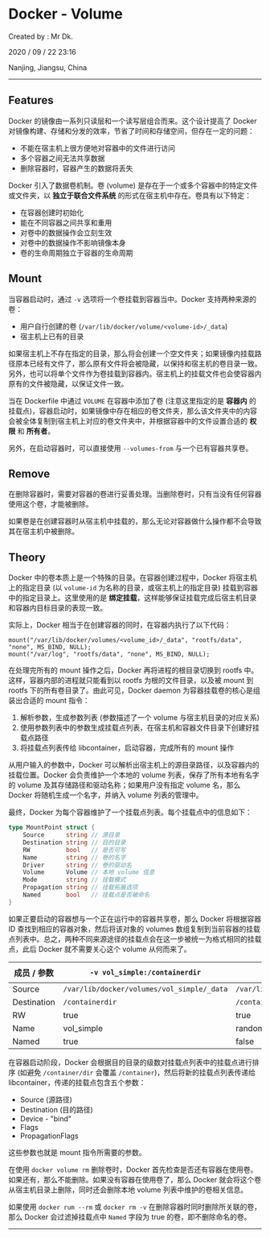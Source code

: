 # Docker - Volume

Created by : Mr Dk.

2020 / 09 / 22 23:16

Nanjing, Jiangsu, China

---

## Features

Docker 的镜像由一系列只读层和一个读写层组合而来。这个设计提高了 Docker 对镜像构建、存储和分发的效率，节省了时间和存储空间，但存在一定的问题：

- 不能在宿主机上很方便地对容器中的文件进行访问
- 多个容器之间无法共享数据
- 删除容器时，容器产生的数据将丢失

Docker 引入了数据卷机制。卷 (volume) 是存在于一个或多个容器中的特定文件或文件夹，以 **独立于联合文件系统** 的形式在宿主机中存在。卷具有以下特定：

- 在容器创建时初始化
- 能在不同容器之间共享和重用
- 对卷中的数据操作会立刻生效
- 对卷中的数据操作不影响镜像本身
- 卷的生命周期独立于容器的生命周期

## Mount

当容器启动时，通过 `-v` 选项将一个卷挂载到容器当中。Docker 支持两种来源的卷：

- 用户自行创建的卷 (`/var/lib/docker/volume/<volume-id>/_data`)
- 宿主机上已有的目录

如果宿主机上不存在指定的目录，那么将会创建一个空文件夹；如果镜像内挂载路径原本已经有文件了，那么原有文件将会被隐藏，以保持和宿主机的卷目录一致。另外，也可以将单个文件作为卷挂载到容器内。宿主机上的挂载文件也会使容器内原有的文件被隐藏，以保证文件一致。

当在 Dockerfile 中通过 `VOLUME` 在容器中添加了卷 (注意这里指定的是 **容器内** 的挂载点)，容器启动时，如果镜像中存在相应的卷文件夹，那么该文件夹中的内容会被全体复制到宿主机上对应的卷文件夹中，并根据容器中的文件设置合适的 **权限** 和 **所有者**。

另外，在启动容器时，可以直接使用 `--volumes-from` 与一个已有容器共享卷。

## Remove

在删除容器时，需要对容器的卷进行妥善处理。当删除卷时，只有当没有任何容器使用这个卷，才能被删除。

如果卷是在创建容器时从宿主机中挂载的，那么无论对容器做什么操作都不会导致其在宿主机中被删除。

## Theory

Docker 中的卷本质上是一个特殊的目录。在容器创建过程中，Docker 将宿主机上的指定目录 (以 `volume-id` 为名称的目录，或宿主机上的指定目录) 挂载到容器中的指定目录上。这里使用的是 **绑定挂载**，这样能够保证挂载完成后宿主机目录和容器内目标目录的表现一致。

实际上，Docker 相当于在创建容器的同时，在容器内执行了以下代码：

```
mount("/var/lib/docker/volumes/<volume_id>/_data", "rootfs/data", "none", MS_BIND, NULL);
mount("/var/log", "rootfs/data", "none", MS_BIND, NULL);
```

在处理完所有的 mount 操作之后，Docker 再将进程的根目录切换到 rootfs 中。这样，容器内部的进程就只能看到以 rootfs 为根的文件目录，以及被 mount 到 rootfs 下的所有卷目录了。由此可见，Docker daemon 为容器挂载卷的核心是组装出合适的 mount 指令：

1. 解析参数，生成参数列表 (参数描述了一个 volume 与宿主机目录的对应关系)
2. 使用参数列表中的参数生成挂载点列表，在宿主机和容器文件目录下创建好挂载点路径
3. 将挂载点列表传给 libcontainer，启动容器，完成所有的 mount 操作

从用户输入的参数中，Docker 可以解析出宿主机上的源目录路径，以及容器内的挂载位置。Docker 会负责维护一个本地的 volume 列表，保存了所有本地有名字的 volume 及其存储路径和驱动名称；如果用户没有指定 volume 名，那么 Docker 将随机生成一个名字，并纳入 volume 列表的管理中。

最终，Docker 为每个容器维护了一个挂载点列表。每个挂载点中的信息如下：

```go
type MountPoint struct {
    Source      string // 源目录
    Destination string // 目的目录
    RW          bool   // 是否可写
    Name        string // 卷的名字
    Driver      string // 卷的驱动名
    Volume      Volume // 本地 volume 信息
    Mode        string // 挂载模式
    Propagation string // 挂载拓展选项
    Named       bool   // 挂载点是否被命名
}
```

如果正要启动的容器想与一个正在运行中的容器共享卷，那么 Docker 将根据容器 ID 查找到相应的容器对象，然后将该对象的 volumes 数组复制到当前容器的挂载点列表中。总之，两种不同来源途径的挂载点会在这一步被统一为格式相同的挂载点，此后 Docker 就不需要关心这个 volume 从何而来了。

| 成员 / 参数 | `-v vol_simple:/containerdir`              | `-v /containerdir`                          | `-v /hostdir:/containerdir:ro` |
| ----------- | ------------------------------------------ | ------------------------------------------- | ------------------------------ |
| Source      | `/var/lib/docker/volumes/vol_simple/_data` | `/var/lib/docker/volumes/<random_id>/_data` | `/hostdir`                     |
| Destination | `/containerdir`                            | `/containerdir`                             | `/containerdir`                |
| RW          | true                                       | true                                        | false                          |
| Name        | vol_simple                                 | random-id                                   | null                           |
| Named       | true                                       | false                                       | false                          |

在容器启动阶段，Docker 会根据目的目录的级数对挂载点列表中的挂载点进行排序 (如避免 `/container/dir` 会覆盖 `/container`)，然后将新的挂载点列表传递给 libcontainer，传递的挂载点包含五个参数：

- Source (源路径)
- Destination (目的路径)
- Device - "bind"
- Flags
- PropagationFlags

这些参数也就是 mount 指令所需要的参数。

在使用 `docker volume rm` 删除卷时，Docker 首先检查是否还有容器在使用卷。如果还有，那么不能删除。如果没有容器在使用卷了，那么 Docker 就会将这个卷从宿主机目录上删除，同时还会删除本地 volume 列表中维护的卷相关信息。

如果使用 `docker rum --rm` 或 `docker rm -v` 在删除容器时同时删除所关联的卷，那么 Docker 会过滤掉挂载点中 `Named` 字段为 true 的卷，即不删除命名的卷。

---
